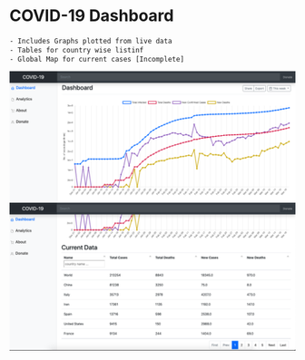 # COVID-19 Dashboard
	- Includes Graphs plotted from live data
	- Tables for country wise listinf
	- Global Map for current cases [Incomplete]


![Dashboard](https://raw.githubusercontent.com/manish-baghel/covid19_dashboard/master/screen1.png)
![Dashboard](https://raw.githubusercontent.com/manish-baghel/covid19_dashboard/master/screen2.png)
